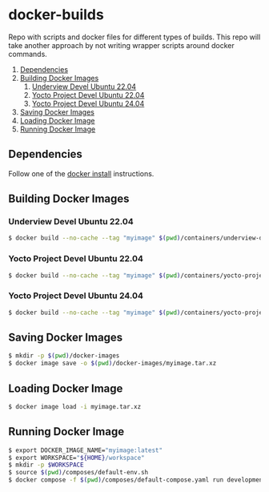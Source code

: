# docker-builds

Repo with scripts and docker files for different types of builds.
This repo will take another approach by not writing wrapper scripts
around docker commands.

1. [Dependencies](#dependencies)
2. [Building Docker Images](#building)
	1. [Underview Devel Ubuntu 22.04](#udevel-ubuntu22.04)
	2. [Yocto Project Devel Ubuntu 22.04](#ypdevel-ubuntu22.04)
	3. [Yocto Project Devel Ubuntu 24.04](#ypdevel-ubuntu24.04)
3. [Saving Docker Images](#saving)
4. [Loading Docker Image](#loading)
5. [Running Docker Image](#running)

## Dependencies <a name="dependencies"></a>

Follow one of the [docker install](https://docs.docker.com/engine/install) instructions.

## Building Docker Images <a name="building"></a>

### Underview Devel Ubuntu 22.04 <a name="udevel-ubuntu22.04"></a>
```bash
$ docker build --no-cache --tag "myimage" $(pwd)/containers/underview-devel/ubuntu-22.04
```

### Yocto Project Devel Ubuntu 22.04 <a name="ypdevel-ubuntu22.04"></a>
```bash
$ docker build --no-cache --tag "myimage" $(pwd)/containers/yocto-project/ubuntu-22.04
```

### Yocto Project Devel Ubuntu 24.04 <a name="ypdevel-ubuntu24.04"></a>
```bash
$ docker build --no-cache --tag "myimage" $(pwd)/containers/yocto-project/ubuntu-24.04
```

## Saving Docker Images <a name="saving"></a>

```bash
$ mkdir -p $(pwd)/docker-images
$ docker image save -o $(pwd)/docker-images/myimage.tar.xz
```

## Loading Docker Image <a name="loading"></a>

```bash
$ docker image load -i myimage.tar.xz
```

## Running Docker Image <a name="running"></a>

```bash
$ export DOCKER_IMAGE_NAME="myimage:latest"
$ export WORKSPACE="${HOME}/workspace"
$ mkdir -p $WORKSPACE
$ source $(pwd)/composes/default-env.sh
$ docker compose -f $(pwd)/composes/default-compose.yaml run development
```
